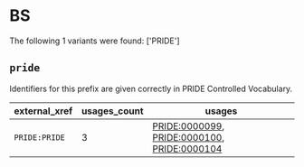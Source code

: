 # BS

The following 1 variants were found: ['PRIDE']

## `pride`

Identifiers for this prefix are given correctly in PRIDE Controlled Vocabulary.

| external_xref   |   usages_count | usages                                                                                                                                                              |
|-----------------|----------------|---------------------------------------------------------------------------------------------------------------------------------------------------------------------|
| `PRIDE:PRIDE`   |              3 | [PRIDE:0000099](https://bioregistry.io/PRIDE:0000099), [PRIDE:0000100](https://bioregistry.io/PRIDE:0000100), [PRIDE:0000104](https://bioregistry.io/PRIDE:0000104) |

